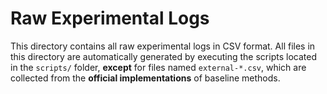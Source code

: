 # Raw Experimental Logs

This directory contains all raw experimental logs in CSV format.
All files in this directory are automatically generated by executing the scripts located in the `scripts/` folder, **except** for files named `external-*.csv`, which are collected from the **official implementations** of baseline methods.